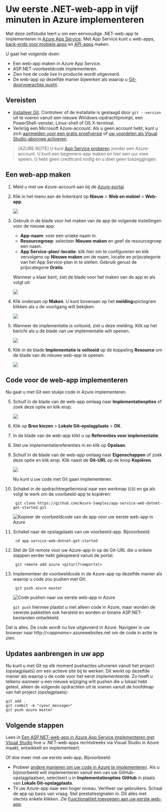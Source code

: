 <properties 
    pageTitle="Uw eerste .NET-web-app in vijf minuten in Azure implementeren | Microsoft Azure" 
    description="Ontdek hoe eenvoudig het is om web-apps in App Service uit te voeren door een voorbeeld-app te implementeren. Ontwikkel snel uw eigen app en bekijk onmiddellijk de resultaten." 
    services="app-service\web"
    documentationCenter=""
    authors="cephalin"
    manager="wpickett"
    editor=""
/>

<tags
    ms.service="app-service-web"
    ms.workload="web"
    ms.tgt_pltfrm="na"
    ms.devlang="na"
    ms.topic="hero-article"
    ms.date="09/16/2016" 
    ms.author="cephalin"
/>
    
# Uw eerste .NET-web-app in vijf minuten in Azure implementeren

Met deze zelfstudie leert u om een eenvoudige .NET-web-app te implementeren in [Azure App Service](../app-service/app-service-value-prop-what-is.md).
Met App Service kunt u web-apps, [back-ends voor mobiele apps](/documentation/learning-paths/appservice-mobileapps/) en [API-apps](../app-service-api/app-service-api-apps-why-best-platform.md) maken.

U gaat het volgende doen: 

- Een web-app maken in Azure App Service.
- ASP.NET-voorbeeldcode implementeren.
- Zien hoe de code live in productie wordt uitgevoerd.
- De web-app op dezelfde manier bijwerken als waarop u [Git-doorvoeracties pusht](https://git-scm.com/docs/git-push).

## Vereisten

- [Installeer Git](http://www.git-scm.com/downloads). Controleer of de installatie is geslaagd door `git --version` uit te voeren vanuit een nieuwe Windows-opdrachtprompt, een PowerShell-venster, Linux-shell of OS X-terminal.
- Verkrijg een Microsoft Azure-account. Als u geen account hebt, kunt u zich [aanmelden voor een gratis proefversie](/pricing/free-trial/?WT.mc_id=A261C142F) of [uw voordelen als Visual Studio-abonnee activeren](/pricing/member-offers/msdn-benefits-details/?WT.mc_id=A261C142F).

>[AZURE.NOTE] U kunt [App Service proberen](http://go.microsoft.com/fwlink/?LinkId=523751) zonder een Azure-account. U kunt een beginners-app maken en hier een uur mee spelen. U hebt geen creditcard nodig en u doet geen toezeggingen.

<a name="create"></a>
## Een web-app maken

1. Meld u met uw Azure-account aan bij de [Azure-portal](https://portal.azure.com).

2. Klik in het menu aan de linkerkant op **Nieuw** > **Web en mobiel** > **Web-app**.

    ![](./media/app-service-web-get-started-languages/create-web-app-portal.png)

3. Gebruik in de blade voor het maken van de app de volgende instellingen voor de nieuwe app:

    - **App-naam**: voer een unieke naam in.
    - **Resourcegroep**: selecteer **Nieuwe maken** en geef de resourcegroep een naam.
    - **App Service-plan/-locatie**: klik hier om te configureren en klik vervolgens op **Nieuwe maken** om de naam, locatie en prijscategorie van het App Service-plan in te stellen. Gebruik gerust de prijscategorie **Gratis**.

    Wanneer u klaar bent, ziet de blade voor het maken van de app er als volgt uit:

    ![](./media/app-service-web-get-started-languages/create-web-app-settings.png)

3. Klik onderaan op **Maken**. U kunt bovenaan op het **melding**spictogram klikken als u de voortgang wilt bekijken.

    ![](./media/app-service-web-get-started-languages/create-web-app-started.png)

4. Wanneer de implementatie is voltooid, ziet u deze melding. Klik op het bericht als u de blade van uw implementatie wilt openen.

    ![](./media/app-service-web-get-started-languages/create-web-app-finished.png)

5. Klik in de blade **Implementatie is voltooid** op de koppeling **Resource** om de blade van de nieuwe web-app te openen.

    ![](./media/app-service-web-get-started-languages/create-web-app-resource.png)

## Code voor de web-app implementeren

Nu gaat u met Git een stukje code in Azure implementeren.

5. Schuif in de blade van de web-app omlaag naar **Implementatieopties** of zoek deze optie en klik erop. 

    ![](./media/app-service-web-get-started-languages/deploy-web-app-deployment-options.png)

6. Klik op **Bron kiezen** > **Lokale Git-opslagplaats** > **OK**.

7. In de blade van de web-app klikt u op **Referenties voor implementatie**.

8. Stel uw implementatiereferenties in en klik op **Opslaan**.

7. Schuif in de blade van de web-app omlaag naar **Eigenschappen** of zoek deze optie en klik erop. Klik naast de **Git-URL** op de knop **Kopiëren**.

    ![](./media/app-service-web-get-started-languages/deploy-web-app-properties.png)

    Nu kunt u uw code met Git gaan implementeren.

1. Schakel in de opdrachtregelterminal naar een werkmap (`CD`) en ga als volgt te werk om de voorbeeld-app te kopiëren:

        git clone https://github.com/Azure-Samples/app-service-web-dotnet-get-started.git

    ![Kopieer de voorbeeldcode van de app voor uw eerste web-app in Azure](./media/app-service-web-get-started-languages/dotnet-git-clone.png)

2. Schakel naar de opslagplaats van uw voorbeeld-app. Bijvoorbeeld: 

        cd app-service-web-dotnet-get-started

3. Stel de Git remote voor uw Azure-app in op de Git-URL die u enkele stappen eerder hebt gekopieerd vanuit de portal.

        git remote add azure <giturlfromportal>

4. Implementeer de voorbeeldcode in de Azure-app op dezelfde manier als waarop u code zou pushen met Git:

        git push azure master

    ![Code pushen naar uw eerste web-app in Azure](./media/app-service-web-get-started-languages/dotnet-git-push.png)    

    `git push` hiermee plaatst u niet alleen code in Azure, maar worden de vereiste pakketten ook hersteld en worden er binaire ASP.NET-bestanden ontwikkeld. 

Dat is alles. De code wordt nu live uitgevoerd in Azure. Navigeer in uw browser naar http://*&lt;appname>*.azurewebsites.net om de code in actie te zien. 

## Updates aanbrengen in uw app

Nu kunt u met Git op elk moment pushacties uitvoeren vanuit het project (opslagplaats) om een actieve site bij te werken. Dit werkt op dezelfde manier als waarop u de code voor het eerst implementeerde. Zo hoeft u telkens wanneer u een nieuwe wijziging wilt pushen die u lokaal hebt getest, alleen de volgende opdrachten uit te voeren vanuit de hoofdmap van het project (opslagplaats):

    git add .
    git commit -m "<your_message>"
    git push azure master

## Volgende stappen

Lees in [Een ASP.NET-web-app in Azure App Service implementeren met Visual Studio](web-sites-dotnet-get-started.md) hoe u .NET-web-apps rechtstreeks via Visual Studio in Azure maakt, ontwikkelt en implementeert.

Of doe meer met uw eerste web-app. Bijvoorbeeld:

- Probeer [andere manieren om uw code in Azure te implementeren](../app-service-web/web-sites-deploy.md). Als u bijvoorbeeld wilt implementeren vanuit een van uw GitHub-opslagplaatsen, selecteert u in **Implementatieopties** **GitHub** in plaats van **Lokale Git-opslagplaats**.
- Til uw Azure-app naar een hoger niveau. Verifieer uw gebruikers. Schaal de app op basis van vraag. Stel prestatiesignalen in. Dit alles met slechts enkele klikken. Zie [Functionaliteit toevoegen aan uw eerste web-app](app-service-web-get-started-2.md).




<!--HONumber=Sep16_HO4-->


